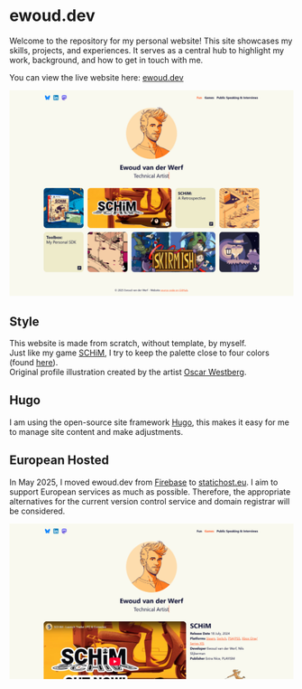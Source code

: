 # ewoud.dev

Welcome to the repository for my personal website! This site showcases my skills, projects, and experiences. It serves as a central hub to highlight my work, background, and how to get in touch with me.

You can view the live website here: [ewoud.dev](https://ewoud.dev/)

![Screenshot from the ewoud.dev front page.](screenshots/front-page.jpg)
## Style
This website is made from scratch, without template, by myself.  
Just like my game [SCHiM](https://schimgame.com/), I try to keep the palette close to four colors (found [here](https://colorhunt.co/palette/121435faf9f0edebcaff5722)).  
Original profile illustration created by the artist [Oscar Westberg](https://oscarwestberg.se/).
## Hugo
I am using the open-source site framework [Hugo](https://gohugo.io/), this makes it easy for me to manage site content and make adjustments.
## European Hosted
In May 2025, I moved ewoud.dev from [Firebase](https://firebase.google.com/) to [statichost.eu](https://statichost.eu/). I aim to support European services as much as possible. Therefore, the appropriate alternatives for the current version control service and domain registrar will be considered.

![Screenshot from the ewoud.dev front page.](screenshots/schim-page.jpg)
